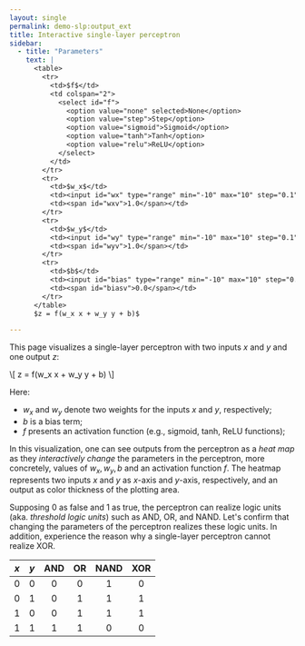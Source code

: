 ```yaml
---
layout: single
permalink: demo-slp:output_ext
title: Interactive single-layer perceptron
sidebar:
  - title: "Parameters"
    text: |
      <table>
        <tr>
          <td>$f$</td>
          <td colspan="2">
            <select id="f">
              <option value="none" selected>None</option>
              <option value="step">Step</option>
              <option value="sigmoid">Sigmoid</option>
              <option value="tanh">Tanh</option>
              <option value="relu">ReLU</option>
            </select>
          </td>
        </tr>
        <tr>
          <td>$w_x$</td>
          <td><input id="wx" type="range" min="-10" max="10" step="0.1" value="1"></td>
          <td><span id="wxv">1.0</span></td>
        </tr>
        <tr>
          <td>$w_y$</td>
          <td><input id="wy" type="range" min="-10" max="10" step="0.1" value="1"></td>
          <td><span id="wyv">1.0</span></td>
        </tr>
        <tr>
          <td>$b$</td>
          <td><input id="bias" type="range" min="-10" max="10" step="0.1" value="0"></td>
          <td><span id="biasv">0.0</span></td>
        </tr>
      </table>
      $z = f(w_x x + w_y y + b)$

---
```


<div id="heatmap"></div>

This page visualizes a single-layer perceptron with two inputs $x$ and $y$ and one output $z$:

\\[
 z = f(w_x x + w_y y + b)
\\]

Here:

+ $w_x$ and $w_y$ denote two weights for the inputs $x$ and $y$, respectively;
+ $b$ is a bias term;
+ $f$ presents an activation function (e.g., sigmoid, tanh, ReLU functions);

In this visualization, one can see outputs from the perceptron as a *heat map* as they *interactively change* the parameters in the perceptron, more concretely, values of $w_x, w_y, b$ and an activation function $f$. The heatmap represents two inputs $x$ and $y$ as $x$-axis and $y$-axis, respectively, and an output as color thickness of the plotting area.

Supposing $0$ as false and $1$ as true, the perceptron can realize logic units (aka. *threshold logic units*) such as AND, OR, and NAND. Let's confirm that changing the parameters of the perceptron realizes these logic units. In addition, experience the reason why a single-layer perceptron cannot realize XOR.

| $x$ | $y$ | AND | OR | NAND | XOR |
| :---: |:-----:|:---:|:--:|:----:|:---:|
| 0 | 0 | 0 | 0 | 1 | 0 |
| 0 | 1 | 0 | 1 | 1 | 1 |
| 1 | 0 | 0 | 1 | 1 | 1 |
| 1 | 1 | 1 | 1 | 0 | 0 |

<script src="https://code.jquery.com/jquery-3.3.1.min.js"></script>
<script src="https://cdnjs.cloudflare.com/ajax/libs/rangeslider.js/2.3.2/rangeslider.min.js"></script>
<script src="https://cdn.plot.ly/plotly-latest.min.js"></script>

<script type="text/x-mathjax-config">
MathJax.Hub.Config({
  tex2jax: {inlineMath: [['$','$'], ['\\(','\\)']]}
});
</script>
<script src='https://cdnjs.cloudflare.com/ajax/libs/mathjax/2.7.5/MathJax.js?config=TeX-MML-AM_CHTML' async></script>

<script>
$('input[type="range"]').rangeslider();
$('#f').on("change", function() { update(); });
$('input[type="range"]').on("input change", function() { update(); });

var x_min = -1.0;
var x_max = +1.0;
var y_min = -1.0;
var y_max = +1.0;
var step = 0.1;

var xValues = [];
for (x = x_min; x <= x_max; x += step)
  xValues.push(x);

var yValues = [];
for (y = y_min; y <= y_max; y += step)
  yValues.push(y);

var layout = {
  height: 600,
  width: 600,
  margin: {
    t: 64
  },
  xaxis: {
    ticks: '',
    title: 'x',
    side: 'bottom',
    hoverformat: '.2f'
  },
  yaxis: {
    ticks: '',
    title: 'y',
    side: 'left',
    hoverformat: '.2f'
  },
  zaxis: {
    hoverformat: '.2f'
  }
};

function fnone(v)
{
  return v;
}

function fstep(v)
{
  return v <= 0 ? 0 : 1;
}

function fsigmoid(v)
{
  return 1. / (1. + Math.pow(Math.E, -v));
}

function ftanh(v)
{
  return Math.tanh(v);
}

function frelu(v)
{
  return v < 0 ? 0 : v;
}

function buildData(wx, wy, bias, afunc)
{
  var f = fnone;
  switch (afunc) {
    case "step":
      f = fstep;
      break;
    case "sigmoid":
      f = fsigmoid;
      break;
    case "tanh":
      f = ftanh;
      break;
    case "relu":
      f = frelu;
      break;
  }

  var zValues = [];
  for (y = y_min; y <= y_max; y += step) {
    values = [];
    for (x = x_min; x <= x_max; x += step) {
      z = f(wx * x + wy * y + bias);
      values.push(z);
    }
    zValues.push(values);
  }

  var data = [{
    x: xValues,
    y: yValues,
    z: zValues,
    type: 'heatmap',
  }];

  return data;
}

function update()
{
  var f = $('#f').val();
  var wx = parseFloat($('#wx').val());
  var wy = parseFloat($('#wy').val());
  var bias = parseFloat($('#bias').val());

  $('#wxv').html(wx.toFixed(1));
  $('#wyv').html(wy.toFixed(1));
  $('#biasv').html(bias.toFixed(1));

  var data = buildData(wx, wy, bias, f);
  Plotly.newPlot('heatmap', data, layout);  
}

update();
</script>
